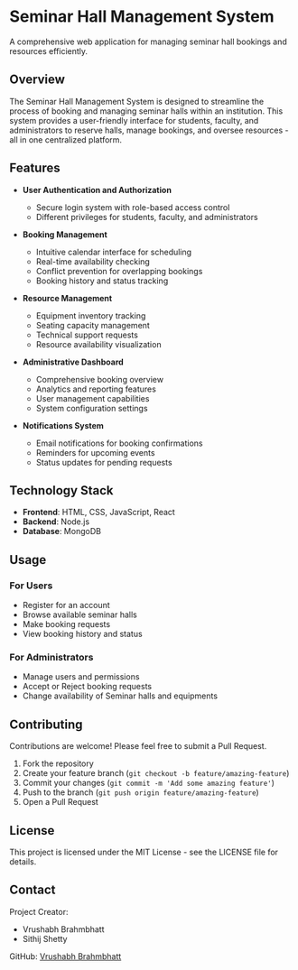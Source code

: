 # Seminar Hall Management System

A comprehensive web application for managing seminar hall bookings and resources efficiently.

## Overview

The Seminar Hall Management System is designed to streamline the process of booking and managing seminar halls within an institution. This system provides a user-friendly interface for students, faculty, and administrators to reserve halls, manage bookings, and oversee resources - all in one centralized platform.

## Features

- **User Authentication and Authorization**
  - Secure login system with role-based access control
  - Different privileges for students, faculty, and administrators

- **Booking Management**
  - Intuitive calendar interface for scheduling
  - Real-time availability checking
  - Conflict prevention for overlapping bookings
  - Booking history and status tracking

- **Resource Management**
  - Equipment inventory tracking
  - Seating capacity management
  - Technical support requests
  - Resource availability visualization

- **Administrative Dashboard**
  - Comprehensive booking overview
  - Analytics and reporting features
  - User management capabilities
  - System configuration settings

- **Notifications System**
  - Email notifications for booking confirmations
  - Reminders for upcoming events
  - Status updates for pending requests

## Technology Stack

- **Frontend**: HTML, CSS, JavaScript, React
- **Backend**: Node.js
- **Database**: MongoDB

## Usage

### For Users
- Register for an account
- Browse available seminar halls
- Make booking requests
- View booking history and status

### For Administrators
- Manage users and permissions
- Accept or Reject booking requests
- Change availability of Seminar halls and equipments

## Contributing

Contributions are welcome! Please feel free to submit a Pull Request.

1. Fork the repository
2. Create your feature branch (`git checkout -b feature/amazing-feature`)
3. Commit your changes (`git commit -m 'Add some amazing feature'`)
4. Push to the branch (`git push origin feature/amazing-feature`)
5. Open a Pull Request

## License

This project is licensed under the MIT License - see the LICENSE file for details.

## Contact

Project Creator:
- Vrushabh Brahmbhatt
- Sithij Shetty

GitHub: [Vrushabh Brahmbhatt](https://github.com/Vrushabh-Brahmbhatt)
